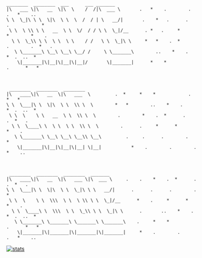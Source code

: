 ```
________  ________  ___      ___ _______      
|\   ___ \|\   __  \|\  \    /  /|\  ___ \       .   *    .        .        .   *    ..
\ \  \_|\ \ \  \|\  \ \  \  /  / | \   __/|       .    *   .      .        .            *
 \ \  \ \\ \ \   __  \ \  \/  / / \ \  \_|/__      . *   .     *      *        *    .
  \ \  \_\\ \ \  \ \  \ \    / /   \ \  \_|\ \     *   *    .  *      .        .  *   .
   \ \_______\ \__\ \__\ \__/ /     \ \_______\        ..    *    .      *  .  ..  *
    \|_______|\|__|\|__|\|__|/       \|_______|      *    *            .      *   *
                                               
                                               
                                               
 ________  ________  ________                  
|\   ____\|\   __  \|\   ___  \         .  *     *    *            .      *   *
\ \  \___|\ \  \|\  \ \  \\ \  \        *   *        ..    *    .      *  .  ..  *
 \ \  \    \ \   __  \ \  \\ \  \        .        *    .  *      .        .  *   . 
  \ \  \____\ \  \ \  \ \  \\ \  \        .      .     *      *        *    . 
   \ \_______\ \__\ \__\ \__\\ \__\         .     .      .        .            *      
    \|_______|\|__|\|__|\|__| \|__|           *    .        .        .   *    .. 
                                               
                                               
                                               
 ________  ________  ________  _______         
|\   ____\|\   __  \|\   ___ \|\  ___ \     .    .    *    .  *      .        .  *   . 
\ \  \___|\ \  \|\  \ \  \_|\ \ \   __/|      .      .      .        .            *
 \ \  \    \ \  \\\  \ \  \ \\ \ \  \_|/__      *    .     *      *        *    .
  \ \  \____\ \  \\\  \ \  \_\\ \ \  \_|\ \      .       ..    *    .      *  .  ..  *
   \ \_______\ \_______\ \_______\ \_______\    .     *    *            .      *   *
    \|_______|\|_______|\|_______|\|_______|     *    .        .        .   *    ..
```    
    

[![stats](https://github-readme-stats.vercel.app/api?username=longda&show_icons=true&theme=radical)](https://github.com/anuraghazra/github-readme-stats)


<!--
### Hi there 👋


**longda/longda** is a ✨ _special_ ✨ repository because its `README.md` (this file) appears on your GitHub profile.

Here are some ideas to get you started:

- 🔭 I’m currently working on ...
- 🌱 I’m currently learning ...
- 👯 I’m looking to collaborate on ...
- 🤔 I’m looking for help with ...
- 💬 Ask me about ...
- 📫 How to reach me: ...
- 😄 Pronouns: ...
- ⚡ Fun fact: ...
-->
